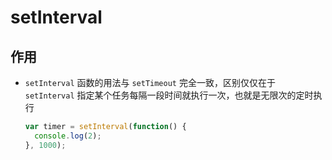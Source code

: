 # setInterval

## 作用

+ `setInterval` 函数的用法与 `setTimeout` 完全一致，区别仅仅在于 `setInterval` 指定某个任务每隔一段时间就执行一次，也就是无限次的定时执行

    ```js
    var timer = setInterval(function() {
      console.log(2);
    }, 1000);
    ```
